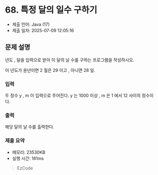 # 68. 특정 달의 일수 구하기
- 제출 언어: Java (17)
- 제출 일자: 2025-07-09 12:05:16

## 문제 설명

년도 , 달을 입력으로 받아 이 달의 날 수를 구하는 프로그램을 작성하시오.

이 년도가 윤년이면 2 월은 29 이고 , 아니면 28 일.

### 입력

두 정수 y , m 이 입력으로 주어진다. y 는 1000 이상 , m 은 1 에서 12 사이의 정수이다.

### 출력

해당 달의 날 수를 출력한다.


### 제출 요약
- 메모리: 23530KB
- 실행 시간: 161ms

> EzCode
